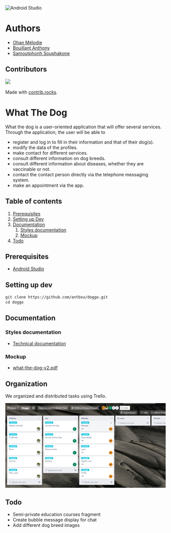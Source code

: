 ![Android Studio](https://img.shields.io/badge/Android-3DDC84?style=&logo=android&logoColor=white)

# Authors
- [Ohan Mélodie](https://github.com/melohan)
- [Bouillant Anthony](https://github.com/antbou/doggo)
- [Samoutphonh Souphakone](https://github.com/Souphakone)

## Contributors
<a href="https://github.com/antbou/doggo/graphs/contributors">
  <img src="https://contrib.rocks/image?repo=antbou/doggo" />
</a>

Made with [contrib.rocks](https://contrib.rocks).

# What The Dog

What the dog is a user-oriented application that will offer several services.
Through the application, the user will be able to
- register and log in to fill in their information and that of their dog(s).
- modify the data of the profiles.
- make contact for different services.
- consult different information on dog breeds.
- consult different information about diseases, whether they are vaccinable or not.
- contact the contact person directly via the telephone messaging system.
- make an appointment via the app.

## Table of contents

1. [Prerequisites](#prerequisites)
2. [Setting up Dev](#setting-up-dev)
3. [Documentation](#documentation)
    1. [Styles documentation](#technical-documentation)
    2. [Mockup](#mockup)
4. [Todo](#todo)


## Prerequisites
- [Android Studio](https://developer.android.com/studio)


## Setting up dev

```
git clone https://github.com/antbou/doggo.git
cd doggo
```

## Documentation
### Styles documentation
- [Technical documentation](/documentation/styles.md)
### Mockup
- [what-the-dog-v2.pdf](/documentation/what-the-dog-v2.pdf)

## Organization
We organized and distributed tasks using Trello.

![Trello](/documentation/trello.png)


## Todo
- Semi-private education courses fragment
- Create bubble message display for chat
- Add different dog breed images